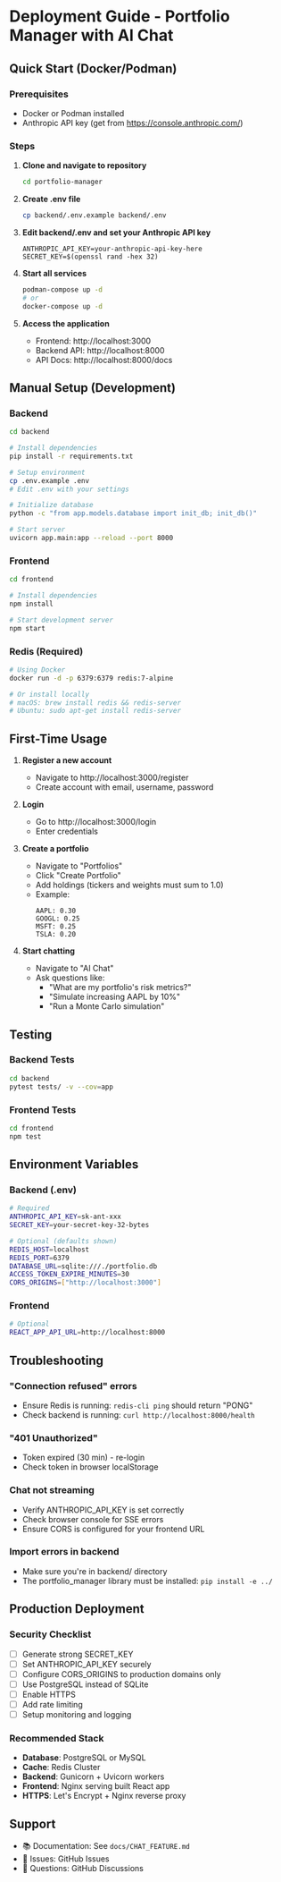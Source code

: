 # Deployment Guide - Portfolio Manager with AI Chat

## Quick Start (Docker/Podman)

### Prerequisites
- Docker or Podman installed
- Anthropic API key (get from https://console.anthropic.com/)

### Steps

1. **Clone and navigate to repository**
   ```bash
   cd portfolio-manager
   ```

2. **Create .env file**
   ```bash
   cp backend/.env.example backend/.env
   ```

3. **Edit backend/.env and set your Anthropic API key**
   ```
   ANTHROPIC_API_KEY=your-anthropic-api-key-here
   SECRET_KEY=$(openssl rand -hex 32)
   ```

4. **Start all services**
   ```bash
   podman-compose up -d
   # or
   docker-compose up -d
   ```

5. **Access the application**
   - Frontend: http://localhost:3000
   - Backend API: http://localhost:8000
   - API Docs: http://localhost:8000/docs

## Manual Setup (Development)

### Backend

```bash
cd backend

# Install dependencies
pip install -r requirements.txt

# Setup environment
cp .env.example .env
# Edit .env with your settings

# Initialize database
python -c "from app.models.database import init_db; init_db()"

# Start server
uvicorn app.main:app --reload --port 8000
```

### Frontend

```bash
cd frontend

# Install dependencies
npm install

# Start development server
npm start
```

### Redis (Required)

```bash
# Using Docker
docker run -d -p 6379:6379 redis:7-alpine

# Or install locally
# macOS: brew install redis && redis-server
# Ubuntu: sudo apt-get install redis-server
```

## First-Time Usage

1. **Register a new account**
   - Navigate to http://localhost:3000/register
   - Create account with email, username, password

2. **Login**
   - Go to http://localhost:3000/login
   - Enter credentials

3. **Create a portfolio**
   - Navigate to "Portfolios"
   - Click "Create Portfolio"
   - Add holdings (tickers and weights must sum to 1.0)
   - Example:
     ```
     AAPL: 0.30
     GOOGL: 0.25
     MSFT: 0.25
     TSLA: 0.20
     ```

4. **Start chatting**
   - Navigate to "AI Chat"
   - Ask questions like:
     - "What are my portfolio's risk metrics?"
     - "Simulate increasing AAPL by 10%"
     - "Run a Monte Carlo simulation"

## Testing

### Backend Tests
```bash
cd backend
pytest tests/ -v --cov=app
```

### Frontend Tests
```bash
cd frontend
npm test
```

## Environment Variables

### Backend (.env)

```bash
# Required
ANTHROPIC_API_KEY=sk-ant-xxx
SECRET_KEY=your-secret-key-32-bytes

# Optional (defaults shown)
REDIS_HOST=localhost
REDIS_PORT=6379
DATABASE_URL=sqlite:///./portfolio.db
ACCESS_TOKEN_EXPIRE_MINUTES=30
CORS_ORIGINS=["http://localhost:3000"]
```

### Frontend

```bash
# Optional
REACT_APP_API_URL=http://localhost:8000
```

## Troubleshooting

### "Connection refused" errors
- Ensure Redis is running: `redis-cli ping` should return "PONG"
- Check backend is running: `curl http://localhost:8000/health`

### "401 Unauthorized"
- Token expired (30 min) - re-login
- Check token in browser localStorage

### Chat not streaming
- Verify ANTHROPIC_API_KEY is set correctly
- Check browser console for SSE errors
- Ensure CORS is configured for your frontend URL

### Import errors in backend
- Make sure you're in backend/ directory
- The portfolio_manager library must be installed: `pip install -e ../`

## Production Deployment

### Security Checklist
- [ ] Generate strong SECRET_KEY
- [ ] Set ANTHROPIC_API_KEY securely
- [ ] Configure CORS_ORIGINS to production domains only
- [ ] Use PostgreSQL instead of SQLite
- [ ] Enable HTTPS
- [ ] Add rate limiting
- [ ] Setup monitoring and logging

### Recommended Stack
- **Database**: PostgreSQL or MySQL
- **Cache**: Redis Cluster
- **Backend**: Gunicorn + Uvicorn workers
- **Frontend**: Nginx serving built React app
- **HTTPS**: Let's Encrypt + Nginx reverse proxy

## Support

- 📚 Documentation: See `docs/CHAT_FEATURE.md`
- 🐛 Issues: GitHub Issues
- 💬 Questions: GitHub Discussions
